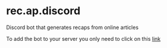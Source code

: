 # rec.ap.discord
Discord bot that generates recaps from online articles


To add the bot to your server you only need to click on this [link](http://bit.ly/2I0tuKy)
